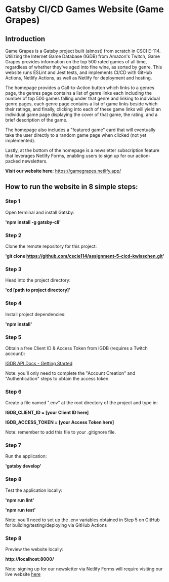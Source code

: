 # Gatsby CI/CD Games Website (Game Grapes)

## Introduction
Game Grapes is a Gatsby project built (almost) from scratch in CSCI E-114. Utilizing the Internet Game Database (IGDB) from Amazon's Twitch, Game Grapes provides information on the top 500 rated games of all time, regardless of whether they've aged into fine wine, as sorted by genre. This website runs ESLint and Jest tests, and implements CI/CD with GitHub Actions, Netlify Actions, as well as Netlify for deployment and hosting.

The homepage provides a Call-to-Action button which links to a genres page, the genres page contains a list of genre links each including the number of top 500 games falling under that genre and linking to individual genre pages, each genre page contains a list of game links beside which their ratings, and finally, clicking into each of these game links will yield an individual game page displaying the cover of that game, the rating, and a brief description of the game.

The homepage also includes a "featured game" card that will eventually take the user directly to a random game page when clicked (not yet implemented).

Lastly, at the bottom of the homepage is a newsletter subscription feature that leverages Netlify Forms, enabling users to sign up for our action-packed newsletters.

__Visit our website here:__ https://gamegrapes.netlify.app/



## How to run the website in 8 simple steps:

### Step 1

Open terminal and install Gatsby:

__'npm install -g gatsby-cli'__


### Step 2

Clone the remote repository for this project:

__'git clone https://github.com/cscie114/assignment-5-cicd-kwisschen.git'__


### Step 3

Head into the project directory:

__'cd [path to project directory]'__


### Step 4

Install project dependencies:

__'npm install'__


### Step 5

Obtain a free Client ID & Access Token from IGDB (requires a Twitch account):

[IGDB API Docs - Getting Started](https://api-docs.igdb.com/?javascript#getting-started)

Note: you'll only need to complete the "Account Creation" and "Authentication" steps to obtain the access token.


### Step 6

Create a file named ".env" at the root directory of the project and type in:

__IGDB_CLIENT_ID = [your Client ID here]__

__IGDB_ACCESS_TOKEN = [your Access Token here]__

Note: remember to add this file to your .gitignore file.


### Step 7

Run the application:

__'gatsby develop'__


### Step 8

Test the application locally:

__'npm run lint'__

__'npm run test'__

Note: you'll need to set up the .env variables obtained in Step 5 on GitHub for building/testing/deploying via GitHub Actions


### Step 8

Preview the website locally:

__http://localhost:8000/__

Note: signing up for our newsletter via Netlify Forms will require visiting our live website [here](https://gamegrapes.netlify.app/)